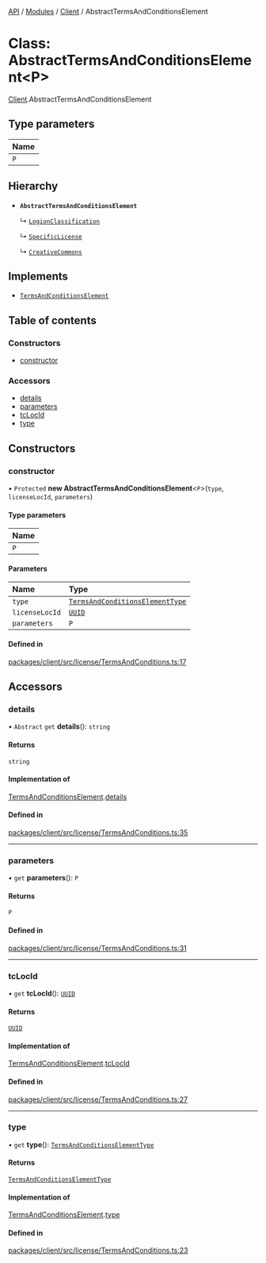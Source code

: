 [API](../API.md) / [Modules](../modules.md) / [Client](../modules/Client.md) / AbstractTermsAndConditionsElement

# Class: AbstractTermsAndConditionsElement<P\>

[Client](../modules/Client.md).AbstractTermsAndConditionsElement

## Type parameters

| Name |
| :------ |
| `P` |

## Hierarchy

- **`AbstractTermsAndConditionsElement`**

  ↳ [`LogionClassification`](Client.LogionClassification.md)

  ↳ [`SpecificLicense`](Client.SpecificLicense.md)

  ↳ [`CreativeCommons`](Client.CreativeCommons.md)

## Implements

- [`TermsAndConditionsElement`](../interfaces/Client.TermsAndConditionsElement.md)

## Table of contents

### Constructors

- [constructor](Client.AbstractTermsAndConditionsElement.md#constructor)

### Accessors

- [details](Client.AbstractTermsAndConditionsElement.md#details)
- [parameters](Client.AbstractTermsAndConditionsElement.md#parameters)
- [tcLocId](Client.AbstractTermsAndConditionsElement.md#tclocid)
- [type](Client.AbstractTermsAndConditionsElement.md#type)

## Constructors

### constructor

• `Protected` **new AbstractTermsAndConditionsElement**<`P`\>(`type`, `licenseLocId`, `parameters`)

#### Type parameters

| Name |
| :------ |
| `P` |

#### Parameters

| Name | Type |
| :------ | :------ |
| `type` | [`TermsAndConditionsElementType`](../modules/Client.md#termsandconditionselementtype) |
| `licenseLocId` | [`UUID`](Node_API.UUID.md) |
| `parameters` | `P` |

#### Defined in

[packages/client/src/license/TermsAndConditions.ts:17](https://github.com/logion-network/logion-api/blob/main/packages/client/src/license/TermsAndConditions.ts#L17)

## Accessors

### details

• `Abstract` `get` **details**(): `string`

#### Returns

`string`

#### Implementation of

[TermsAndConditionsElement](../interfaces/Client.TermsAndConditionsElement.md).[details](../interfaces/Client.TermsAndConditionsElement.md#details)

#### Defined in

[packages/client/src/license/TermsAndConditions.ts:35](https://github.com/logion-network/logion-api/blob/main/packages/client/src/license/TermsAndConditions.ts#L35)

___

### parameters

• `get` **parameters**(): `P`

#### Returns

`P`

#### Defined in

[packages/client/src/license/TermsAndConditions.ts:31](https://github.com/logion-network/logion-api/blob/main/packages/client/src/license/TermsAndConditions.ts#L31)

___

### tcLocId

• `get` **tcLocId**(): [`UUID`](Node_API.UUID.md)

#### Returns

[`UUID`](Node_API.UUID.md)

#### Implementation of

[TermsAndConditionsElement](../interfaces/Client.TermsAndConditionsElement.md).[tcLocId](../interfaces/Client.TermsAndConditionsElement.md#tclocid)

#### Defined in

[packages/client/src/license/TermsAndConditions.ts:27](https://github.com/logion-network/logion-api/blob/main/packages/client/src/license/TermsAndConditions.ts#L27)

___

### type

• `get` **type**(): [`TermsAndConditionsElementType`](../modules/Client.md#termsandconditionselementtype)

#### Returns

[`TermsAndConditionsElementType`](../modules/Client.md#termsandconditionselementtype)

#### Implementation of

[TermsAndConditionsElement](../interfaces/Client.TermsAndConditionsElement.md).[type](../interfaces/Client.TermsAndConditionsElement.md#type)

#### Defined in

[packages/client/src/license/TermsAndConditions.ts:23](https://github.com/logion-network/logion-api/blob/main/packages/client/src/license/TermsAndConditions.ts#L23)
